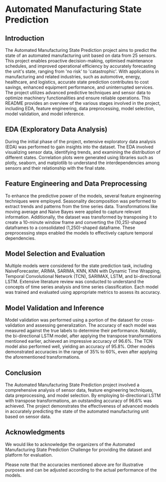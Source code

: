 # Automated Manufacturing State Prediction

## Introduction
The Automated Manufacturing State Prediction project aims to predict the state of an automated manufacturing unit based on data from 25 sensors. This project enables proactive decision-making, optimised maintenance schedules, and improved operational efficiency by accurately forecasting the unit's state, ranging from 'no risk' to 'catastrophic'. With applications in manufacturing and related industries, such as automotive, energy, healthcare, and logistics, accurate state prediction contributes to cost savings, enhanced equipment performance, and uninterrupted services. The project utilizes advanced predictive techniques and sensor data to optimize machinery functionalities and ensure reliable operations. This README provides an overview of the various stages involved in the project, including EDA, feature engineering, data preprocessing, model selection, model validation, and model inference.

## EDA (Exploratory Data Analysis)
During the initial phase of the project, extensive exploratory data analysis (EDA) was performed to gain insights into the dataset. The EDA involved visualizing sensor data, identifying trends, and examining the distribution of different states. Correlation plots were generated using libraries such as plotly, seaborn, and matplotlib to understand the interdependencies among sensors and their relationship with the final state.

## Feature Engineering and Data Preprocessing
To enhance the predictive power of the models, several feature engineering techniques were employed. Seasonality decomposition was performed to extract trends and patterns from the time series data. Transformations like moving average and Naive Bayes were applied to capture relevant information. Additionally, the dataset was transformed by transposing it to create a 10-minute window frame and converting the (10,25)-shaped dataframes to a consolidated (1,250)-shaped dataframe. These preprocessing steps enabled the models to effectively capture temporal dependencies.

## Model Selection and Evaluation
Multiple models were considered for the state prediction task, including NaiveForecaster, ARIMA, SARIMA, KNN, KNN with Dynamic Time Wrapping, Temporal Convolutional Network (TCN), SARIMAX, LSTM, and bi-directional LSTM. Extensive literature review was conducted to understand the concepts of time series analysis and time series classification. Each model was trained and evaluated using appropriate metrics to assess its accuracy.

## Model Validation and Inference
Model validation was performed using a portion of the dataset for cross-validation and assessing generalization. The accuracy of each model was measured against the true labels to determine their performance. Notably, the bi-directional LSTM model, after applying the transpose transformations mentioned earlier, achieved an impressive accuracy of 96.6%. The TCN model also performed well, yielding an accuracy of 95.8%. Other models demonstrated accuracies in the range of 35% to 60%, even after applying the aforementioned transformations.

## Conclusion
The Automated Manufacturing State Prediction project involved a comprehensive analysis of sensor data, feature engineering techniques, data preprocessing, and model selection. By employing bi-directional LSTM with transpose transformations, an outstanding accuracy of 96.6% was achieved. The project demonstrates the effectiveness of advanced models in accurately predicting the state of the automated manufacturing unit based on sensor data.

## Acknowledgments
We would like to acknowledge the organizers of the Automated Manufacturing State Prediction Challenge for providing the dataset and platform for evaluation.

Please note that the accuracies mentioned above are for illustrative purposes and can be adjusted according to the actual performance of the models.
